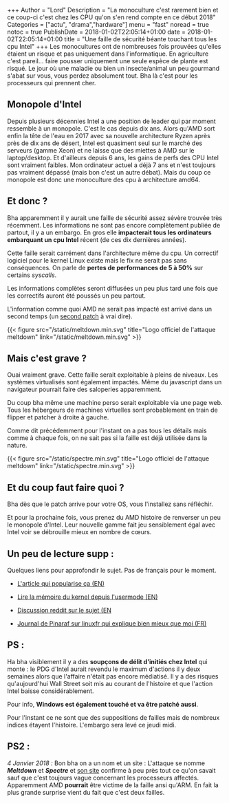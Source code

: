 +++
Author = "Lord"
Description = "La monoculture c'est rarement bien et ce coup-ci c'est chez les CPU qu'on s'en rend compte en ce début 2018"
Categories = ["actu", "drama","hardware"]
menu = "fast"
noread = true
notoc = true
PublishDate = 2018-01-02T22:05:14+01:00
date = 2018-01-02T22:05:14+01:00
title = "Une faille de sécurité béante touchant tous les cpu Intel"
+++
Les monocultures ont de nombreuses fois prouvées qu'elles étaient un risque et pas uniquement dans l'informatique. En agriculture c'est pareil… faire pousser uniquement une seule espèce de plante est risqué. Le jour où une maladie ou bien un insecte/animal un peu gourmand s'abat sur vous, vous perdez absolument tout. Bha là c'est pour les processeurs qui prennent cher.

## Monopole d'Intel
Depuis plusieurs décennies Intel a une position de leader qui par moment ressemble à un monopole. C'est le cas depuis dix ans. Alors qu'AMD sort enfin la tête de l'eau en 2017 avec sa nouvelle architecture Ryzen après près de dix ans de désert, Intel est quasiment seul sur le marché des serveurs (gamme Xeon) et ne laisse que des miettes à AMD sur le laptop/desktop. Et d'ailleurs depuis 6 ans, les gains de perfs des CPU Intel sont vraiment faibles. Mon ordinateur actuel a déjà 7 ans et n'est toujours pas vraiment dépassé (mais bon c'est un autre débat). Mais du coup ce monopole est donc une monoculture des cpu à architecture amd64.

## Et donc ?
Bha apparemment il y aurait une faille de sécurité assez sévère trouvée très récemment. Les informations ne sont pas encore complètement publiée de partout, il y a un embargo. En gros elle **impacterait tous les ordinateurs embarquant un cpu Intel** récent (de ces dix dernières années).

Cette faille serait carrément dans l'architecture même du cpu. Un correctif logiciel pour le kernel Linux existe mais le fix ne serait pas sans conséquences. On parle de **pertes de performances de 5 à 50%** sur certains *syscalls*.

Les informations complètes seront diffusées un peu plus tard une fois que les correctifs auront été poussés un peu partout.

L'information comme quoi AMD ne serait pas impacté est arrivé dans un second temps (un [second patch](https://lkml.org/lkml/2017/12/27/2) à vrai dire).

{{< figure src="/static/meltdown.min.svg" title="Logo officiel de l'attaque meltdown" link="/static/meltdown.min.svg" >}}

## Mais c'est grave ?
Ouai vraiment grave. Cette faille serait exploitable à pleins de niveaux. Les systèmes virtualisés sont également impactés. Même du javascript dans un navigateur pourrait faire des saloperies apparemment.

Du coup bha même une machine perso serait exploitable via une page web. Tous les hébergeurs de machines virtuelles sont probablement en train de flipper et patcher à droite à gauche.

Comme dit précédemment pour l'instant on a pas tous les détails mais comme à chaque fois, on ne sait pas si la faille est déjà utilisée dans la nature.

{{< figure src="/static/spectre.min.svg" title="Logo officiel de l'attaque meltdown" link="/static/spectre.min.svg" >}}

## Et du coup faut faire quoi ?
Bha dès que le patch arrive pour votre OS, vous l'installez sans réfléchir.

Et pour la prochaine fois, vous prenez du AMD histoire de renverser un peu le monopole d'Intel. Leur nouvelle gamme fait jeu sensiblement égal avec Intel voir se débrouille mieux en nombre de cœurs.

## Un peu de lecture supp :
Quelques liens pour approfondir le sujet. Pas de français pour le moment.

  - [L'article qui popularise ça (EN)](http://pythonsweetness.tumblr.com/post/169166980422/the-mysterious-case-of-the-linux-page-table)

  - [Lire la mémoire du kernel depuis l'usermode (EN)](https://cyber.wtf/2017/07/28/negative-result-reading-kernel-memory-from-user-mode/)

  - [Discussion reddit sur le sujet (EN](https://www.reddit.com/r/sysadmin/comments/7nl8r0/intel_bug_incoming/)

  - [Journal de Pinaraf sur linuxfr qui explique bien mieux que moi (FR)](https://linuxfr.org/users/pied/journaux/ca-sent-pas-bon-chez-intel)

## PS :
Ha bha visiblement il y a des **soupçons de délit d'initiés chez Intel** qui monte : le PDG d'Intel aurait revendu le maximum d'actions il y deux semaines alors que l'affaire n'était pas encore médiatisé. Il y a des risques qu'aujourd'hui Wall Street soit mis au courant de l'histoire et que l'action Intel baisse considérablement.

Pour info, **Windows est également touché et va être patché aussi**.

Pour l'instant ce ne sont que des suppositions de failles mais de nombreux indices étayent l'histoire. L'embargo sera levé ce jeudi midi.

## PS2 :
*4 Janvier 2018 :* Bon bha on a un nom et un site : L'attaque se nomme ***Meltdown*** et ***Spectre*** et [son site](https://spectreattack.com/) confirme à peu près tout ce qu'on savait sauf que c'est toujours vague concernant les processeurs affectés. Apparemment AMD **pourrait** être victime de la faille ansi qu'ARM. En fait la plus grande surprise vient du fait que c'est deux failles.
